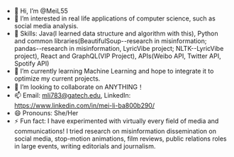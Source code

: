 - 👋 Hi, I’m @MeiL55
- 👀 I’m interested in real life applications of computer science, such as social media analysis.
- 👾 Skills: Java(I learned data structure and algorithm with this), Python and common libraries(BeautifulSoup--research in misinformation; pandas--research in misinformation, LyricVibe project; NLTK--LyricVibe project), React and GraphQL(VIP Project), APIs(Weibo API, Twitter API, Spotify API)
- 🌱 I’m currently learning Machine Learning and hope to integrate it to optimize my current projects.
- 💞️ I’m looking to collaborate on ANYTHING！
- 📫 Email: mli783@gatech.edu, LinkedIn: https://www.linkedin.com/in/mei-li-ba800b290/
- 😄 Pronouns: She/Her
- ⚡ Fun fact: I have experimented with virtually every field of media and communications! I tried research on misinformation dissemination on social media, stop-motion animations, film reviews, public relations roles in large events, writing editorials and journalism.
<!---
MeiL55/MeiL55 is a ✨ special ✨ repository because its `README.md` (this file) appears on your GitHub profile.
You can click the Preview link to take a look at your changes.
--->
